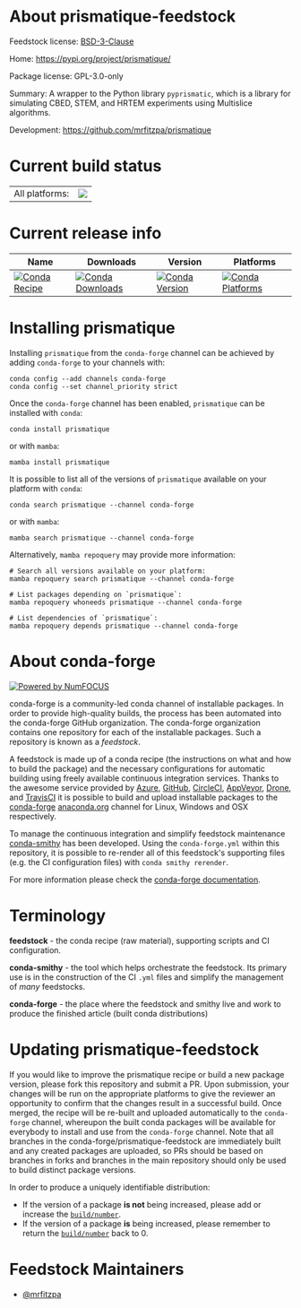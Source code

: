 About prismatique-feedstock
===========================

Feedstock license: [BSD-3-Clause](https://github.com/conda-forge/prismatique-feedstock/blob/main/LICENSE.txt)

Home: https://pypi.org/project/prismatique/

Package license: GPL-3.0-only

Summary: A wrapper to the Python library `pyprismatic`, which is a library for simulating CBED, STEM, and HRTEM experiments using Multislice algorithms.

Development: https://github.com/mrfitzpa/prismatique

Current build status
====================


<table><tr><td>All platforms:</td>
    <td>
      <a href="https://dev.azure.com/conda-forge/feedstock-builds/_build/latest?definitionId=25078&branchName=main">
        <img src="https://dev.azure.com/conda-forge/feedstock-builds/_apis/build/status/prismatique-feedstock?branchName=main">
      </a>
    </td>
  </tr>
</table>

Current release info
====================

| Name | Downloads | Version | Platforms |
| --- | --- | --- | --- |
| [![Conda Recipe](https://img.shields.io/badge/recipe-prismatique-green.svg)](https://anaconda.org/conda-forge/prismatique) | [![Conda Downloads](https://img.shields.io/conda/dn/conda-forge/prismatique.svg)](https://anaconda.org/conda-forge/prismatique) | [![Conda Version](https://img.shields.io/conda/vn/conda-forge/prismatique.svg)](https://anaconda.org/conda-forge/prismatique) | [![Conda Platforms](https://img.shields.io/conda/pn/conda-forge/prismatique.svg)](https://anaconda.org/conda-forge/prismatique) |

Installing prismatique
======================

Installing `prismatique` from the `conda-forge` channel can be achieved by adding `conda-forge` to your channels with:

```
conda config --add channels conda-forge
conda config --set channel_priority strict
```

Once the `conda-forge` channel has been enabled, `prismatique` can be installed with `conda`:

```
conda install prismatique
```

or with `mamba`:

```
mamba install prismatique
```

It is possible to list all of the versions of `prismatique` available on your platform with `conda`:

```
conda search prismatique --channel conda-forge
```

or with `mamba`:

```
mamba search prismatique --channel conda-forge
```

Alternatively, `mamba repoquery` may provide more information:

```
# Search all versions available on your platform:
mamba repoquery search prismatique --channel conda-forge

# List packages depending on `prismatique`:
mamba repoquery whoneeds prismatique --channel conda-forge

# List dependencies of `prismatique`:
mamba repoquery depends prismatique --channel conda-forge
```


About conda-forge
=================

[![Powered by
NumFOCUS](https://img.shields.io/badge/powered%20by-NumFOCUS-orange.svg?style=flat&colorA=E1523D&colorB=007D8A)](https://numfocus.org)

conda-forge is a community-led conda channel of installable packages.
In order to provide high-quality builds, the process has been automated into the
conda-forge GitHub organization. The conda-forge organization contains one repository
for each of the installable packages. Such a repository is known as a *feedstock*.

A feedstock is made up of a conda recipe (the instructions on what and how to build
the package) and the necessary configurations for automatic building using freely
available continuous integration services. Thanks to the awesome service provided by
[Azure](https://azure.microsoft.com/en-us/services/devops/), [GitHub](https://github.com/),
[CircleCI](https://circleci.com/), [AppVeyor](https://www.appveyor.com/),
[Drone](https://cloud.drone.io/welcome), and [TravisCI](https://travis-ci.com/)
it is possible to build and upload installable packages to the
[conda-forge](https://anaconda.org/conda-forge) [anaconda.org](https://anaconda.org/)
channel for Linux, Windows and OSX respectively.

To manage the continuous integration and simplify feedstock maintenance
[conda-smithy](https://github.com/conda-forge/conda-smithy) has been developed.
Using the ``conda-forge.yml`` within this repository, it is possible to re-render all of
this feedstock's supporting files (e.g. the CI configuration files) with ``conda smithy rerender``.

For more information please check the [conda-forge documentation](https://conda-forge.org/docs/).

Terminology
===========

**feedstock** - the conda recipe (raw material), supporting scripts and CI configuration.

**conda-smithy** - the tool which helps orchestrate the feedstock.
                   Its primary use is in the construction of the CI ``.yml`` files
                   and simplify the management of *many* feedstocks.

**conda-forge** - the place where the feedstock and smithy live and work to
                  produce the finished article (built conda distributions)


Updating prismatique-feedstock
==============================

If you would like to improve the prismatique recipe or build a new
package version, please fork this repository and submit a PR. Upon submission,
your changes will be run on the appropriate platforms to give the reviewer an
opportunity to confirm that the changes result in a successful build. Once
merged, the recipe will be re-built and uploaded automatically to the
`conda-forge` channel, whereupon the built conda packages will be available for
everybody to install and use from the `conda-forge` channel.
Note that all branches in the conda-forge/prismatique-feedstock are
immediately built and any created packages are uploaded, so PRs should be based
on branches in forks and branches in the main repository should only be used to
build distinct package versions.

In order to produce a uniquely identifiable distribution:
 * If the version of a package **is not** being increased, please add or increase
   the [``build/number``](https://docs.conda.io/projects/conda-build/en/latest/resources/define-metadata.html#build-number-and-string).
 * If the version of a package **is** being increased, please remember to return
   the [``build/number``](https://docs.conda.io/projects/conda-build/en/latest/resources/define-metadata.html#build-number-and-string)
   back to 0.

Feedstock Maintainers
=====================

* [@mrfitzpa](https://github.com/mrfitzpa/)

